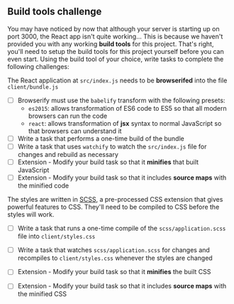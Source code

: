 
## Build tools challenge
You may have noticed by now that although your server is starting up on port 3000, the React app isn't quite working... This is because we haven't provided you with any working **build tools** for this project. That's right, you'll need to setup the build tools for this project yourself before you can even start. Using the build tool of your choice, write tasks to complete the following challenges:

The React application at `src/index.js` needs to be **browserifed** into the file `client/bundle.js`

- [ ] Browserify must use the `babelify` transform with the following presets:
  - `es2015`: allows transformation of ES6 code to ES5 so that all modern browsers can run the code
  - `react`: allows transformation of **jsx** syntax to normal JavaScript so that browsers can understand it
- [ ] Write a task that performs a one-time build of the bundle
- [ ] Write a task that uses `watchify` to watch the `src/index.js` file for changes and rebuild as necessary
- [ ] Extension - Modify your build task so that it **minifies** that built JavaScript
- [ ] Extension - Modify your build task so that it includes **source maps** with the minified code

The styles are written in [SCSS](http://sass-lang.com/guide), a pre-processed CSS extension that gives powerful features to CSS. They'll need to be compiled to CSS before the styles will work.

- [ ] Write a task that runs a one-time compile of the `scss/application.scss` file into `client/styles.css`
- [ ] Write a task that watches `scss/application.scss` for changes and recompiles to `client/styles.css` whenever the styles are changed
- [ ] Extension - Modify your build task so that it **minifies** the built CSS
- [ ] Extension - Modify your build task so that it includes **source maps** with the minified CSS

